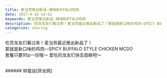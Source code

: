 ```yaml
---
title: 麦当劳推出新品-辣味BUFFALO鸡肉
date: 2017-4-16 14:52
keywords: 麦当劳推出新品-辣味BUFFALO鸡肉
description: 吃货龙友们看过来！麦当劳最近推出新品了！那就是新口味的鸡肉—SPICY BUFFALO STYLE CHICKEN MCDO套餐只要95p一份哦～ 爱吃的龙友们快去尝鲜吧～
categories: sharing
---
```

<td class="t_f" id="postmessage_699817">

吃货龙友们看过来！麦当劳最近推出新品了！<br/>
那就是新口味的鸡肉—SPICY BUFFALO STYLE CHICKEN MCDO<br/>
套餐只要95p一份哦～ 爱吃的龙友们快去尝鲜吧～<br/>
<img alt="" border="0" class="zoom" data-cf-modified-27ddc9d61b5057f70ebe860a-="" file="http://www.flw.ph/data/appbyme/upload/image/201704/16/Yt7j2XN5tcAK.jpg" id="aimg_PzMsD" lazyloadthumb="1" onclick="" onmouseover="" src="http://www.flw.ph/data/appbyme/upload/image/201704/16/Yt7j2XN5tcAK.jpg"/><br/>
<br/>
</td>
###### 转载自[菲龙网]